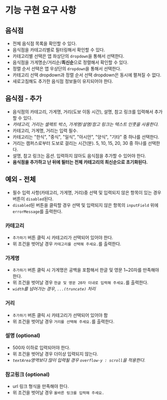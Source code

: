 # 기능 구현 요구 사항

## 음식점

- 전체 음식점 목록을 확인할 수 있다.
- 음식점을 카테고리별로 필터링해서 확인할 수 있다.
- 카테고리별 선택은 앱 좌상단의 `dropdown`을 통해서 선택한다.
- 음식점을 가게명순/거리순/**최신순**으로 정렬해서 확인할 수 있다.
- 정렬 순서 선택은 앱 우상단의 `dropdown`을 통해서 선택한다.
- 카테고리 선택 dropdown과 정렬 순서 선택 dropdown은 동시에 펼쳐질 수 없다.
- 새로고침해도 추가한 음식점 정보들이 유지되어야 한다.

## 음식점 - 추가

- 음식점의 카테고리, 가게명, 거리(도보 이동 시간), 설명, 참고 링크를 입력해서 추가할 수 있다.
- _카테고리, 거리는 셀렉트 박스, 가게명/설명/참고 링크는 텍스트 인풋을 사용한다._
- 카테고리, 가게명, 거리는 입력 필수.
- 카테고리는 "한식", "중식", "일식", "아시안", "양식", "기타" 중 하나를 선택한다.
- 거리는 캠퍼스로부터 도보로 걸리는 시간(분). 5, 10, 15, 20, 30 중 하나를 선택한다.
- 설명, 참고 링크는 옵션. 입력하지 않아도 음식점을 추가할 수 있어야 한다.
- **음식점을 추가하고 난 뒤에 필터는 전체 카테고리의 최신순으로 초기화된다.**

## 예외 - 전체

- 필수 입력 사항(카테고리, 가게명, 거리)중 선택 및 입력되지 않은 항목이 있는 경우 버튼이 `disabled`된다.
- `disabled`된 버튼을 클릭할 경우 선택 및 입력되지 않은 항목의 `inputField` 위에 `errorMessage`를 출력한다.

### 카테고리

- `추가하기` 버튼 클릭 시 카테고리가 선택되어 있어야 한다.
- 위 조건을 벗어날 경우 `카테고리를 선택해 주세요.`를 출력한다.

### 가게명

- `추가하기` 버튼 클릭 시 가게명은 공백을 포함해서 한글 및 영문 1~20자를 만족해야 한다.
- 위 조건을 벗어날 경우 `한글 및 영문 20자 이내로 입력해 주세요.`를 출력한다.
- _`width`를 넘어가는 경우, `...(truncate)` 처리_

### 거리

- `추가하기` 버튼 클릭 시 카테고리가 선택되어 있어야 함
- 위 조건을 벗어날 경우 `거리를 선택해 주세요.`를 출력한다.

### 설명 (optional)

- 500자 이하로 입력되어야 한다.
- 위 조건을 벗어날 경우 더이상 입력되지 않는다.
- _`textArea`영역보다 많이 입력될 경우 `overflow-y : scroll`을 적용한다._

### 참고링크 (optional)

- url 링크 형식을 만족해야 한다.
- 위 조건을 벗어날 경우 `올바른 링크를 입력해 주세요.`
